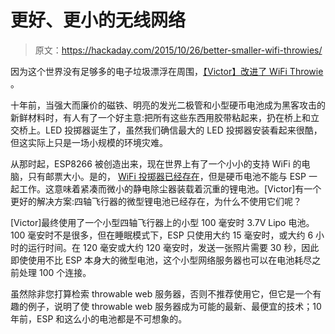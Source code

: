 # 更好、更小的无线网络

> 原文：<https://hackaday.com/2015/10/26/better-smaller-wifi-throwies/>

因为这个世界没有足够多的电子垃圾漂浮在周围，[【Victor】改进了 WiFi Throwie](http://iotests.blogspot.fr/2015/10/wifi-throwie-improved-version-faster.html) 。

十年前，当强大而廉价的磁铁、明亮的发光二极管和小型硬币电池成为黑客攻击的新鲜材料时，有人有了一个好主意:把所有这些东西用胶带粘起来，扔在桥上和立交桥上。LED 投掷器诞生了，虽然我们确信最大的 LED 投掷器安装看起来很酷，但这实际上只是一场小规模的环境灾难。

从那时起，ESP8266 被创造出来，现在世界上有了一个小小的支持 WiFi 的电脑，只有邮票大小。是的， [WiFi 投掷器已经存在](http://hackaday.com/2015/05/03/esp8266-wifi-throwies/)，但是硬币电池不能与 ESP 一起工作。这意味着紧凑而微小的静电除尘器装载着沉重的锂电池。[Victor]有一个更好的解决方案:四轴飞行器的微型锂电池已经存在，为什么不使用它们呢？

[Victor]最终使用了一个小型四轴飞行器上的小型 100 毫安时 3.7V Lipo 电池。100 毫安时不是很多，但在睡眠模式下，ESP 只使用大约 15 毫安时，或大约 6 小时的运行时间。在 120 毫安或大约 120 毫安时，发送一张照片需要 30 秒，因此即使使用不比 ESP 本身大的微型电池，这个小型网络服务器也可以在电池耗尽之前处理 100 个连接。

虽然除非您打算检索 throwable web 服务器，否则不推荐使用它，但它是一个有趣的例子，说明了使 throwable web 服务器成为可能的最新、最便宜的技术；10 年前，ESP 和这么小的电池都是不可想象的。